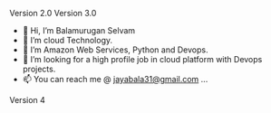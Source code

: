 Version 2.0
Version 3.0
- 👋 Hi, I’m Balamurugan Selvam
- 👀 I’m cloud Technology.
- 🌱 I’m Amazon Web Services, Python and Devops.
- 💞️ I’m looking for a high profile job in cloud platform with Devops projects.
- 📫 You can reach me @ jayabala31@gmail.com ...

<!---
jayabala31/jayabala31 is a ✨ special ✨ repository because its `README.md` (this file) appears on your GitHub profile.
You can click the Preview link to take a look at your changes.

--->
Version 4
